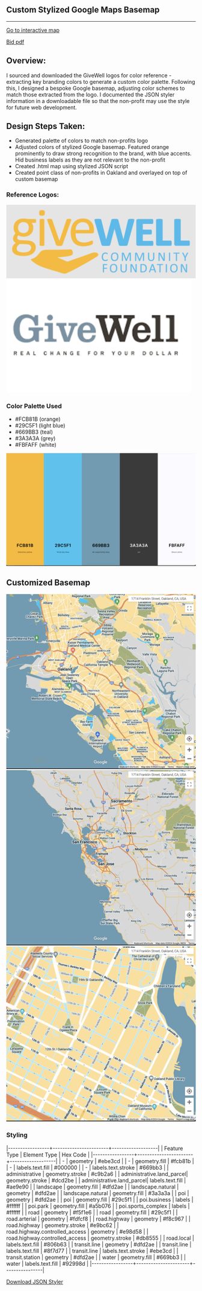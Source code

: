 ## Custom Stylized Google Maps Basemap

---

[Go to interactive map](./givewell_google_styling.html)

[Bid pdf](./bid.pdf)

## Overview:
I sourced and downloaded the GiveWell logos for color reference - extracting key branding colors to generate a custom color palette. Following this, I designed a bespoke Google basemap, adjusting color schemes to match those extracted from the logo. I documented the JSON styler information in a downloadable file so that the non-profit may use the style for future web development.

## Design Steps Taken:
- Generated palette of colors to match non-profits logo
- Adjusted colors of stylized Google basemap. Featured orange prominently to draw strong recognition to the brand, with blue accents. Hid business labels as they are not relevant to the non-profit
- Created .html map using stylized JSON script 
- Created point class of non-profits in Oakland and overlayed on top of custom basemap 


### Reference Logos:
![givewell_logo1](./img/givewell_logo1.png)
![givewell_logo2](./img/givewell_logo2.png)

### Color Palette Used 
- #FCB81B (orange)
- #29C5F1 (light blue)
- #669BB3 (teal)
- #3A3A3A (grey)
- #FBFAFF (white)

![palette](./img/Google_Basemap_Colors_Givewell.png)
## Customized Basemap
![basemap_screenshot](./img/screenshot_med.png)
![basemap_screenshot_big](./img/screenshot_big.png)
![basemap_screenshot_small](./img/screenshot_small.png)

### Styling 
|-----------------+-----------------------+-------------------|
| Feature Type              | Element Type         | Hex Code |
|-----------------+-----------------------+-------------------|
| -                         | geometry             | #ebe3cd  |
| -                         | geometry.fill        | #fcb81b  |
| -                         | labels.text.fill    | #000000  |
| -                         | labels.text.stroke  | #669bb3  |
| administrative            | geometry.stroke     | #c9b2a6  |
| administrative.land_parcel| geometry.stroke     | #dcd2be  |
| administrative.land_parcel| labels.text.fill    | #ae9e90  |
| landscape                 | geometry.fill       | #dfd2ae  |
| landscape.natural         | geometry             | #dfd2ae  |
| landscape.natural         | geometry.fill       | #3a3a3a  |
| poi                       | geometry             | #dfd2ae  |
| poi                       | geometry.fill        | #29c5f1  |
| poi.business              | labels               | #ffffff  |
| poi.park                  | geometry.fill       | #a5b076  |
| poi.sports_complex        | labels               | #ffffff  |
| road                      | geometry             | #f5f1e6  |
| road                      | geometry.fill        | #29c5f1  |
| road.arterial             | geometry             | #fdfcf8  |
| road.highway              | geometry             | #f8c967  |
| road.highway              | geometry.stroke      | #e9bc62  |
| road.highway.controlled_access | geometry      | #e98d58  |
| road.highway.controlled_access | geometry.stroke | #db8555  |
| road.local                | labels.text.fill    | #806b63  |
| transit.line              | geometry             | #dfd2ae  |
| transit.line              | labels.text.fill    | #8f7d77  |
| transit.line              | labels.text.stroke  | #ebe3cd  |
| transit.station           | geometry             | #dfd2ae  |
| water                     | geometry.fill       | #669bb3  |
| water                     | labels.text.fill    | #92998d  |
|-----------------+----------------------+----------------|





[Download JSON Styler](./homeworks/givewell_styling.json)